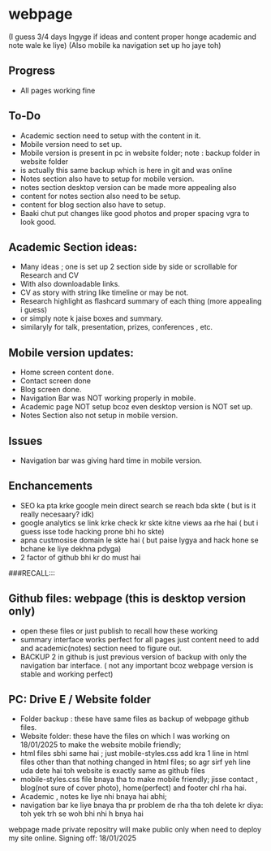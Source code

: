 # webpage
(I guess 3/4 days lngyge if ideas and content proper honge academic and note wale ke liye)
(Also mobile ka navigation set up ho jaye toh)


## Progress
- All pages working fine

  
## To-Do
- Academic section need to setup with the content in it.
- Mobile version need to set up.
- Mobile version is present in pc in website folder; note : backup folder in website folder
- is actually this same backup which is here in git and was online
- Notes section also have to setup for mobile version.
- notes section desktop version can be made more appealing also
- content for notes section also need to be setup.
- content for blog section also have to setup.
- Baaki chut put changes like good photos and proper spacing vgra to look good.


## Academic Section ideas:
- Many ideas ; one is set up 2 section side by side or scrollable for Research and CV
- With also downloadable links.
- CV as story with string like timeline or may be not.
- Research highlight as flashcard summary of each thing (more appealing i guess)
- or simply note k jaise boxes and summary.
- similaryly for talk, presentation, prizes, conferences , etc.


## Mobile version updates:
- Home screen content done.
- Contact screen done
- Blog screen done.
- Navigation Bar was NOT working properly in mobile.
- Academic page NOT setup bcoz even desktop version is NOT set up.
- Notes Section also not setup in mobile version.


## Issues
- Navigation bar was giving hard time in mobile version.


## Enchancements
- SEO ka pta krke google mein direct search se reach bda skte ( but is it really necesaary? idk)
- google analytics se link krke check kr skte kitne views aa rhe hai ( but i guess isse tode hacking prone bhi ho skte)
- apna custmosise domain le skte hai ( but paise lygya and hack hone se bchane ke liye dekhna pdyga)
- 2 factor of github bhi kr do must hai


###RECALL:::

## Github files: webpage (this is desktop version only)
- open these files or just publish to recall how these working 
- summary interface works perfect for all pages just content need to add and academic(notes) section need to figure out.
- BACKUP 2 in github is just previous version of backup with only the navigation bar interface. ( not any important bcoz webpage version is stable and working perfect)

## PC: Drive E / Website folder
- Folder backup : these have same files as backup of webpage github files.
- Website folder: these have the files on which I was working on 18/01/2025 to make the website mobile friendly;
- html files sbhi same hai ; just mobile-styles.css add kra 1 line in html files other than that nothing changed in html files; so agr sirf yeh line uda dete hai toh website is exactly same as github files
- mobile-styles.css file bnaya tha to make mobile friendly; jisse contact , blog(not sure of cover photo), home(perfect) and footer chl rha hai.
- Academic , notes ke liye nhi bnaya hai abhi;
- navigation bar ke liye bnaya tha pr problem de rha tha toh delete kr diya: toh yek trh se woh bhi nhi h bnya hai

webpage made private repositry will make public only when need to deploy my site online.
Signing off: 18/01/2025

